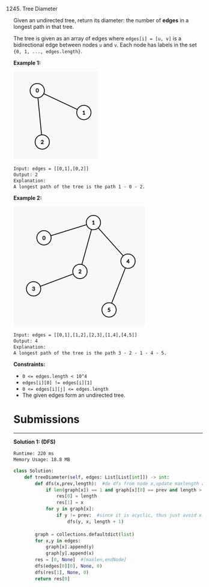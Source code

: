 1245. Tree Diameter

Given an undirected tree, return its diameter: the number of **edges** in a longest path in that tree.

The tree is given as an array of edges where `edges[i] = [u, v]` is a bidirectional edge between nodes `u` and `v`.  Each node has labels in the set `{0, 1, ..., edges.length}`.

 

**Example 1:**

![1245_1397_example_1](img/1245_1397_example_1.png)

```
Input: edges = [[0,1],[0,2]]
Output: 2
Explanation: 
A longest path of the tree is the path 1 - 0 - 2.
```

**Example 2:**

![1245_1397_example_2](img/1245_1397_example_2.png)

```
Input: edges = [[0,1],[1,2],[2,3],[1,4],[4,5]]
Output: 4
Explanation: 
A longest path of the tree is the path 3 - 2 - 1 - 4 - 5.
```

**Constraints:**

* `0 <= edges.length < 10^4`
* `edges[i][0] != edges[i][1]`
* `0 <= edges[i][j] <= edges.length`
* The given edges form an undirected tree.

# Submissions
---
**Solution 1: (DFS)**
```
Runtime: 220 ms
Memory Usage: 18.8 MB
```
```python
class Solution:
    def treeDiameter(self, edges: List[List[int]]) -> int:
        def dfs(x,prev,length):  #do dfs from node x,update maxlength and end point.
            if len(graph[x]) == 1 and graph[x][0] == prev and length > res[0]:  #end point
                res[0] = length
                res[1] = x
            for y in graph[x]:
                if y != prev:  #since it is acyclic, thus just avoid x->y->x will avoid duplicate visit.
                    dfs(y, x, length + 1)
        
        graph = collections.defaultdict(list)
        for x,y in edges:
            graph[x].append(y)
            graph[y].append(x)
        res = [0, None]  #[maxlen,endNode]
        dfs(edges[0][0], None, 0)
        dfs(res[1], None, 0)
        return res[0]
```